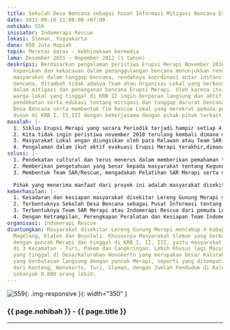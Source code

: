 ```yaml
---
title: Sekolah Desa Bencana sebagai Pusat Informasi Mitigasi Bencana Erupsi Merapi
date: 2011-09-16 11:08:00 +07:00
nohibah: 559
inisiator: Indomerapi Rescue
lokasi: Sleman, Yogyakarta
dana: 950 Juta Rupiah
topik: Meretas batas – kebhinekaan bermedia
lama: Desember 2011 – Nopember 2012 (1 tahun)
deskripsi: Berdasarkan pengalaman peristiwa Erupsi Merapi November 2010, terjadinya
  kepanikan dan kekacauan dalam penanggulangan bencana menunjukkan rendahnya kesadaran/kesiapan
  masyarakat dalam tanggap bencana, rendahnya koordinasi antar instansi dalam mitigasi
  bencana, ditambah tidak adanya Team atau Organisai Lokal yang berkonsentrasi Khusus
  dalam mitigasi dan penanganan bencana Erupsi Merapi. Oleh karena itu, kami sebagai
  warga lokal yang tinggal di KRB II ingin berperan langsung dan aktif dalam melakukan
  pendekatan serta edukasi tentang mitigasi dan tanggap darurat bencana melalui Sekolah
  Desa Bencana serta membentuk Tim Rescue Lokal yang merekrut pemuda-pemuda di setiap
  dusun di KRB I, II,III dengan bekerjasama dengan pihak-pihak terkait.
masalah: |-
  1. Siklus Erupsi Merapi yang secara Periodik terjadi hampir setiap 4 tahun sekali banyak menimbulkan dampak kerugian bagi Masyarakat disekitar Lereng Gunung Merapi.
  2. Kita tidak ingin peristiwa november 2010 terulang kembali dimana masyarakat lebih mempercayai hal-hal mistis/tahayul daripada informasi ilmiah yang dikeluarkan BNPB yang mengakibatkan jatuhnya banyak korban jiwa.
  3. Masyarakat Lokal engan diungsikan oleh para Relawan atau Team SAR yang datang dari berbagai daerah bahkan luar negri, karena penduduk lokal merasa lebih tahu tentang seluk-beluk Merapi di banding orang dari luar daerah, untuk itu kami sebagai Pemuda lokal akan ikut aktif menyadarkan dan mengevakuasi masyarakat lokal dilingkungan kami dengan pendekatan kekeluargaan dan kemasyarakatan bersama ketika aktifitas Gunung Merapi meningkat atau membahayakan.
  4. Pengalaman dalam ikut aktif evakuasi Erupsi Merapi terakhir,dimana jalur-jalur atau jalan evakuasi banyak yang terhalang oleh Pepohonan, terutama Pohon Salak Pondoh dan Bambu yang roboh ditengah jalan menjadi kendala proses evakuasi krn kendaraan evakuasi tidak dapat melaluinya, dengan bekerjasama penduduk/pemuda lokal yang lebih mengetahui jalan tembus/jalur alternatif yang aman dan dapat ditembus sebagai pemandu bagi Relawan atau Team SAR dari luar daerah.
solusi: |-
  1. Pendekatan cultural dan terus menerus dalam memberikan pemahaman tentang edukasi manajemen bencana agar lebih siap dalam menghadapi , sebelum, saat dan setelah terjadi bencana.
  2. Memberikan pengetahuan yang benar kepada masyarakat tentang Kegunungapian mulai usia dini melalui Sekolah Desa Bencana yang akan menjadi Pusat Informasi dan Pusat Study tentang Gunung Merapi bagi Masyarakat yang tinggal disekitar Lereng Gunung Merapi maupun Masyarakat umum dari berbagai daerah yang ingin belajar dalam Penanganan Mitigasi Bencana khususnya tentang gunung berapi yang banyak terdapat di Indonesia.
  3. Membentuk Team SAR/Rescue, mengadakan Pelatihan SAR Merapi serta melengkapi sarana dan Prasarana Team SAR, yang direkrut dari perwakilan/tokoh Pemuda Lokal dari seluruh dusun yang masuk dalam KRB I, II, III, sehingga saat diperlukan mereka akan dapat dengan mudah menyadarkan keluarganya untuk mengikuti anjuran pemerintah/BNPB.

  Pihak yang menerima manfaat dari proyek ini adalah masyarakat disekitar Lereng Gunung Merapi mencakup 4 Kabupaten: Sleman, Magelang, Klaten dan Boyolali. Khususnya Masyarakat Sleman yang berbatasab langsung dengan puncak Merapi dan tinggal di KRB I, II, III, yaitu masyarakat yang tinggal di 3 Kecamatan: Turi, Pakem dan Cangkringan. Lebih Khusus lagi Masyarakat Turi yang tinggal di Desa/Kalurahan Wonokerto yang merupakan Desa/ Kalurahan teratas yang berbatasan langsung dengan puncak Merapi, seperti yang ditempati oleh pengusul dari Kenteng, Wonokerto, Turi, Sleman, dengan Jumlah Penduduk di Kalurahan Wonokerto sebanyak 8.000 orang lebih.
keberhasilan: |-
  1. Kesadaran dan kesiapan masyarakat disekitar Lereng Gunung Merapi menghadapi Erupsi Merapi atau berbagai bencana dengan siklus alamiah Gunung Merapi.
  2. Terbentuknya Sekolah Desa Bencana sebagai Pusat Informasi tentang Mitigasi Bencana Erupsi Merapi, sebagi media penyampai informasi dari Pemerintah/BNPB ke Masyarakat Lokal.
  3. Terbentuknya Team SAR Merapi atau Indomerapi Rescue dari pemuda Lokal, sekaligus sebagai Garda depan dalam Penanganan Mitigasi Bencana dan Tanggap Darurat serta Pemandu bagi Relawan atau SAR dari luar daerah.
  4. Dengan Ketrampilan, Perengkapan Peralatan dan Kesiapan Team Indomerapi Rescue untuk dikirim ke daerah lain diseluruh Indonesia yang mengalami bencana alam.
organisasi: Indomerapi Rescue
diuntungkan: Masyarakat disekitar Lereng Gunung Merapi mencakup 4 Kabupaten - Sleman,
  Magelang, Klaten dan Boyolali. Khususnya Masyarakat Sleman yang berbatasab langsung
  dengan puncak Merapi dan tinggal di KRB I, II, III, yaitu masyarakat yang tinggal
  di 3 Kecamatan - Turi, Pakem dan Cangkringan. Lebih Khusus lagi Masyarakat Turi
  yang tinggal di Desa/Kalurahan Wonokerto yang merupakan Desa/ Kalurahan teratas
  yang berbatasan langsung dengan puncak Merapi, seperti yang ditempati oleh pengusul
  dari Kenteng, Wonokerto, Turi, Sleman, dengan Jumlah Penduduk di Kalurahan Wonokerto
  sebanyak 8.000 orang lebih.
---
```


![559](/static/img/hibahcmb/559.png){: .img-responsive }{: width="350" }

### {{ page.nohibah }} - {{ page.title }}

---
